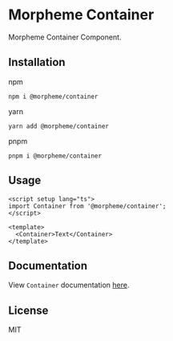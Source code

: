 # Morpheme Container

Morpheme Container Component.

## Installation

npm

```
npm i @morpheme/container
```

yarn

```
yarn add @morpheme/container
```

pnpm

```
pnpm i @morpheme/container
```

## Usage

```vue
<script setup lang="ts">
import Container from '@morpheme/container';
</script>

<template>
  <Container>Text</Container>
</template>
```

## Documentation

View `Container` documentation [here](https://gits-ui.web.app/?path=/story/components-container--default).

## License

MIT

